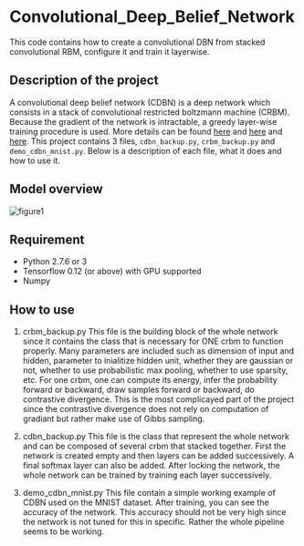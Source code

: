 # Convolutional_Deep_Belief_Network
This code contains how to create a convolutional DBN from stacked convolutional RBM, configure it and train it layerwise. 


## Description of the project
A convolutional deep belief network (CDBN) is a deep network which consists in a stack of convolutional restricted boltzmann machine (CRBM). 
Because the gradient of the network is intractable, a greedy layer-wise training procedure is used. 
More details can be found [here](https://www.cs.princeton.edu/~rajeshr/papers/icml09-ConvolutionalDeepBeliefNetworks.pdf) and [here](https://papers.nips.cc/paper/3048-greedy-layer-wise-training-of-deep-networks.pdf) and [here](https://www.cs.toronto.edu/~hinton/science.pdf).
This project contains 3 files, `cdbn_backup.py`, `crbm_backup.py` and `demo_cdbn_mnist.py`.
Below is a description of each file, what it does and how to use it.


## Model overview
![figure1](https://i.stack.imgur.com/J7FZG.jpg)


## Requirement
- Python 2.7.6 or 3
- Tensorflow 0.12 (or above) with GPU supported
- Numpy


## How to use
1. crbm_backup.py
This file is the building block of the whole network since it contains the class that is necessary for ONE crbm to function properly. 
Many parameters are included such as dimension of input and hidden, parameter to inialitize hidden unit, whether they are gaussian or not, whether to use probabilistic max pooling, whether to use sparsity, etc.
For one crbm, one can compute its energy, infer the probability forward or backward, draw samples forward or backward, do contrastive divergence. This is the most complicayed part of the project since the contrastive divergence does not rely on computation of gradiant but rather make use of Gibbs sampling. 

2. cdbn_backup.py
This file is the class that represent the whole network and can be composed of several crbm that stacked together. First the network is created empty and then layers can be added successively. A final softmax layer can also be added. After locking the network, the whole network can be trained by training each layer successively.

3. demo_cdbn_mnist.py
This file contain a simple working example of CDBN used on the MNIST dataset. 
After training, you can see the accuracy of the network. This accuracy should not be very high since the network is not tuned for this in specific. Rather the whole pipeline seems to be working.

